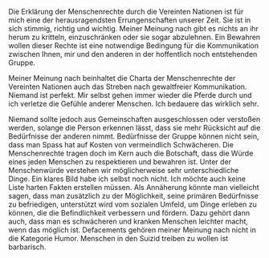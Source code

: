 Die Erklärung der Menschenrechte durch die Vereinten Nationen ist für mich eine der herausragendsten Errungenschaften unserer Zeit.
Sie ist in sich stimmig, richtig und wichtig.
Meiner Meinung nach gibt es nichts an ihr herum zu kritteln, einzuschränken oder sie sogar abzulehnen.
Ein Bewahren wollen dieser Rechte ist eine notwendige Bedingung für die Kommunikation zwischen Ihnen, mir und den anderen in der hoffentlich noch entstehenden Gruppe.

Meiner Meinung nach beinhaltet die Charta der Menschenrechte der Vereinten Nationen auch das Streben nach gewaltfreier Kommunikation.
Niemand ist perfekt.
Mir selbst gehen immer wieder die Pferde durch und ich verletze die Gefühle anderer Menschen.
Ich bedauere das wirklich sehr.

Niemand sollte jedoch aus Gemeinschaften ausgeschlossen oder verstoßen werden, solange die Person erkennen lässt, dass sie mehr Rücksicht auf die Bedürfnisse der anderen nimmt.
Bedürfnisse der Gruppe können nicht sein, dass man Spass hat auf Kosten von vermeindlich Schwächeren.
Die Menschenrechte tragen doch im Kern auch die Botschaft, dass die Würde eines jeden Menschen zu respektieren und bewahren ist.
Unter der Menschenwürde verstehen wir möglicherweise sehr unterschiedliche Dinge.
Ein klares Bild habe ich selbst noch nicht.
Ich möchte auch keine Liste harten Fakten erstellen müssen.
Als Annäherung könnte man vielleicht sagen, dass man zusätzlich zu der Möglichkeit, seine primären Bedürfnisse zu befriedigen, unterstützt wird vom sozialen Umfeld, um Dinge erleben zu können, die die Befindlichkeit verbessern und fördern.
Dazu gehört dann auch, dass man es schwächeren und kranken Menschen leichter macht, wenn das möglich ist.
Defacements gehören meiner Meinung nach nicht in die Kategorie Humor.
Menschen in den Suizid treiben zu wollen ist barbarisch.
